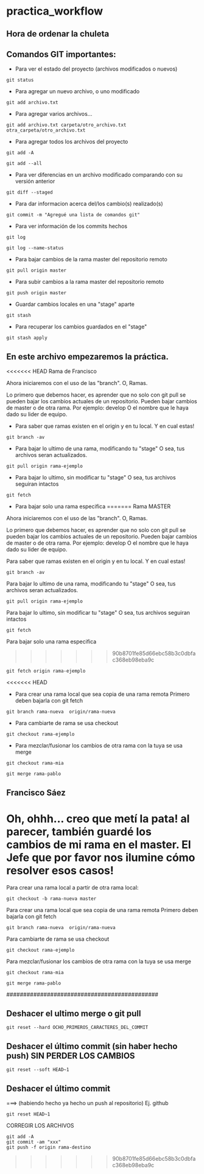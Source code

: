 # practica_workflow

## Hora de ordenar la chuleta
## Comandos GIT importantes:

- Para ver el estado del proyecto (archivos modificados o nuevos)
```Shell
git status
```

- Para agregar un nuevo archivo, o uno modificado
```Shell
git add archivo.txt
```
- Para agregar varios archivos...
```Shell
git add archivo.txt carpeta/otro_archivo.txt otra_carpeta/otro_archivo.txt
```
- Para agregar todos los archivos del proyecto
```Shell
git add -A

git add --all
```

- Para ver diferencias en un archivo modificado comparando con su versión anterior
```Shell
git diff --staged
```

- Para dar informacion acerca del/los cambio(s) realizado(s)
```Shell
git commit -m "Agregué una lista de comandos git"
```
- Para ver información de los commits hechos
```Shell
git log

git log --name-status
```

- Para bajar cambios de la rama master del repositorio remoto
```Shell
git pull origin master
```
- Para subir cambios a la rama master del repositorio remoto
```Shell
git push origin master
```

- Guardar cambios locales en una "stage" aparte
```Shell
git stash
```
- Para recuperar los cambios guardados en el "stage"
```Shell
git stash apply
```


## En este archivo empezaremos la práctica. 

<<<<<<< HEAD
Rama de Francisco

Ahora iniciaremos con el uso de las "branch". O, Ramas.

Lo primero que debemos hacer, es aprender que no solo con git pull
se pueden bajar los cambios actuales de un repositorio.
Pueden bajar cambios de master o de otra rama. Por ejemplo: develop
O el nombre que le haya dado su lider de equipo.

- Para saber que ramas existen en el origin y en tu local. Y en cual estas!
```Shell
git branch -av
```

- Para bajar lo ultimo de una rama, modificando tu "stage"
O sea, tus archivos seran actualizados.
```Shell
git pull origin rama-ejemplo
```

- Para bajar lo ultimo, sin modificar tu "stage"
O sea, tus archivos seguiran intactos
```Shell
git fetch
```

- Para bajar solo una rama especifica
=======
Rama MASTER

Ahora iniciaremos con el uso de las "branch". O, Ramas.

Lo primero que debemos hacer, es aprender que no solo con git pull se pueden bajar los cambios actuales de un repositorio. Pueden bajar cambios de master o de otra rama. Por ejemplo: develop O el nombre que le haya dado su lider de equipo.

Para saber que ramas existen en el origin y en tu local. Y en cual estas!
```Shell
git branch -av
```
Para bajar lo ultimo de una rama, modificando tu "stage" O sea, tus archivos seran actualizados.
```Shell
git pull origin rama-ejemplo
```
Para bajar lo ultimo, sin modificar tu "stage" O sea, tus archivos seguiran intactos
```Shell
git fetch
```
Para bajar solo una rama especifica
>>>>>>> 90b8701fe85d66ebc58b3c0dbfac368eb98eba9c
```Shell
git fetch origin rama-ejemplo
```

<<<<<<< HEAD
- Para crear una rama local que sea copia de una rama remota
Primero deben bajarla con git fetch
```Shell
git branch rama-nueva  origin/rama-nueva
```

- Para cambiarte de rama se usa checkout
```Shell
git checkout rama-ejemplo
```

- Para mezclar/fusionar los cambios de otra rama con la tuya se usa merge
```Shell
git checkout rama-mia

git merge rama-pablo
```

## Francisco Sáez
 Oh, ohhh... creo que metí la pata! al parecer, también guardé los cambios de mi rama en el master. El Jefe que por favor nos ilumine cómo resolver esos casos!
=======
Para crear una rama local a partir de otra rama local:
```Shell
git checkout -b rama-nueva master
```

Para crear una rama local que sea copia de una rama remota Primero deben bajarla con git fetch
```Shell
git branch rama-nueva  origin/rama-nueva
```
Para cambiarte de rama se usa checkout
```Shell
git checkout rama-ejemplo
```
Para mezclar/fusionar los cambios de otra rama con la tuya se usa merge
```Shell
git checkout rama-mia

git merge rama-pablo
```

#############################################

## Deshacer el ultimo merge o git pull
```Shell
git reset --hard OCHO_PRIMEROS_CARACTERES_DEL_COMMIT
```
## Deshacer el último commit (sin haber hecho push) SIN PERDER LOS CAMBIOS
```Shell
git reset --soft HEAD~1
```

## Deshacer el último commit 
===> (habiendo hecho ya hecho un push al repositorio) Ej. github
```Shell
git reset HEAD~1
```
CORREGIR LOS ARCHIVOS
```Shell
git add -A
git commit -am "xxx"
git push -f origin rama-destino
``` 
>>>>>>> 90b8701fe85d66ebc58b3c0dbfac368eb98eba9c
